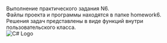 Выполнение практического задания N6.  
Файлы проекта и программы находятся в папке homework6.  
Решения задач представлены в виде функций внутри пользовательского класса.    
![C# Logo](https://habrastorage.org/getpro/habr/post_images/441/a75/638/441a75638eb5763f5be154e47660392e.jpg)
